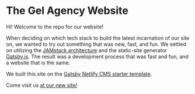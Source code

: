 # The Gel Agency Website

Hi! Welcome to the repo for our website! 

When deciding on which tech stack to build the latest incarnation of our site on, we wanted to try out something that was new, fast, and fun. We settled on utilizing the [JAMstack architecture](https://jamstack.org) and the static-site generator [Gatsby.js](https://www.gatsbyjs.org/). The result was a development process that was fast and fun, and a website that is the same.

We built this site on the [Gatsby Netlify CMS starter template](https://github.com/netlify-templates/gatsby-starter-netlify-cms).

Come visit us [at our new site!](https://www.gelagency.com/) 